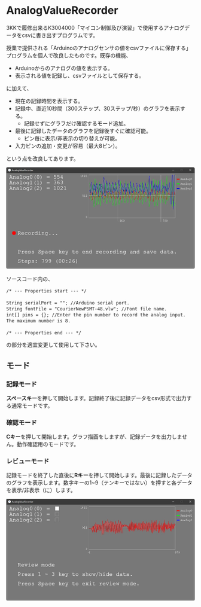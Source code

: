 # AnalogValueRecorder
3KKで履修出来るK3004000「マイコン制御及び演習」で使用するアナログデータをcsvに書き出すプログラムです。

授業で提供される「Arduinoのアナログセンサの値をcsvファイルに保存する」プログラムを個人で改良したものです。既存の機能、
- Arduinoからのアナログの値を表示する。
- 表示される値を記録し、csvファイルとして保存する。

に加えて、
- 現在の記録時間を表示する。
- 記録中、直近10秒間（300ステップ、30ステップ/秒）のグラフを表示する。
  - 記録せずにグラフだけ確認するモード追加。
- 最後に記録したデータのグラフを記録後すぐに確認可能。
  - ピン毎に表示/非表示の切り替えが可能。
- 入力ピンの追加・変更が容易（最大8ピン）。

という点を改良してあります。

![AnalogValueRecorder](README_Images/AnalogValueRecorder.jpg)

ソースコード内の、

```processing
/* --- Properties start --- */

String serialPort = ""; //Arduino serial port.
String fontFile = "CourierNewPSMT-48.vlw"; //Font file name.
int[] pins = {}; //Enter the pin number to record the analog input. The maximum number is 8.

/* --- Properties end --- */
```
の部分を適宜変更して使用して下さい。

## モード
### 記録モード
**スペースキー**を押して開始します。記録終了後に記録データをcsv形式で出力する通常モードです。

### 確認モード
**Cキー**を押して開始します。グラフ描画をしますが、記録データを出力しません。動作確認用のモードです。

### レビューモード
記録モードを終了した直後に**Rキー**を押して開始します。最後に記録したデータのグラフを表示します。数字キーの1~9（テンキーではない）を押すと各データを表示/非表示（に）します。

![Review mode](README_Images/ReviewMode.jpg)